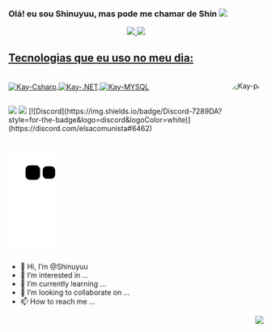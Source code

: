 ### Olá! eu sou Shinuyuu, mas pode me chamar de Shin <img src="https://media.tenor.com/llY4dBe08RkAAAAi/pikachu.gif" width="30px"> 
<div align="center">
  <a href="https://github.com/shinuyuu">
  <img height="150em" src="https://github-readme-stats.vercel.app/api?username=shinuyuu&show_icons=true&theme=synthwave&include_all_commits=true&count_private=true"/>
  <img height="150em" src="https://github-readme-stats.vercel.app/api/top-langs/?username=shinuyuu&layout=compact&langs_count=7&theme=synthwave"/>
</div>
  
    
## Tecnologias que eu uso no meu dia:
<div style="display: inline_block"><br>
  <img align="center" alt="Kay-Csharp" src="https://img.shields.io/badge/C%23-239120?style=for-the-badge&logo=c-sharp&logoColor=white">
  <img align="center" alt="Kay-.NET" src="https://img.shields.io/badge/.NET-5C2D91?style=for-the-badge&logo=.net&logoColor=white">
  <img align="center" alt="Kay-MYSQL" src="https://img.shields.io/badge/MySQL-00000F?style=for-the-badge&logo=mysql&logoColor=white">
   <img align="right" alt="Kay-pic" height="150" style="border-radius:50px;"
      src="https://media4.giphy.com/media/HHnQNw8ISxlhYkZIQR/giphy.gif?cid=ecf05e47clq9yrqvueim344ylwuc1fxzto90ry6o0648w5kc&ep=v1_gifs_search&rid=giphy.gif&ct=g">
</div>
  
  ##
  
 <div>
    <a href="https://instagram.com/shinuyuu_" target="_blank"><img src="https://img.shields.io/badge/-Instagram-%23E4405F?style=for-the-badge&logo=instagram&logoColor=white" target="_blank"></a>
    <a href = " "><img src="https://img.shields.io/badge/-Gmail-%23333?style=for-the-badge&logo=gmail&logoColor=white" target="_blank"></a>
   [![Discord](https://img.shields.io/badge/Discord-7289DA?style=for-the-badge&logo=discord&logoColor=white)](https://discord.com/elsacomunista#6462)

  </div>

<br>
   
![Snake animation](https://github.com/victoriaflb/victoriaflb/blob/output/github-contribution-grid-snake.svg)  
  ##
- 👋 Hi, I’m @Shinuyuu
- 👀 I’m interested in ...
- 🌱 I’m currently learning ...
- 💞️ I’m looking to collaborate on ...
- 📫 How to reach me ...
<img align="right" height="350em" src="https://i.pinimg.com/originals/4f/d0/c0/4fd0c049c173c9beb5a0101a84deb6f9.gif">
